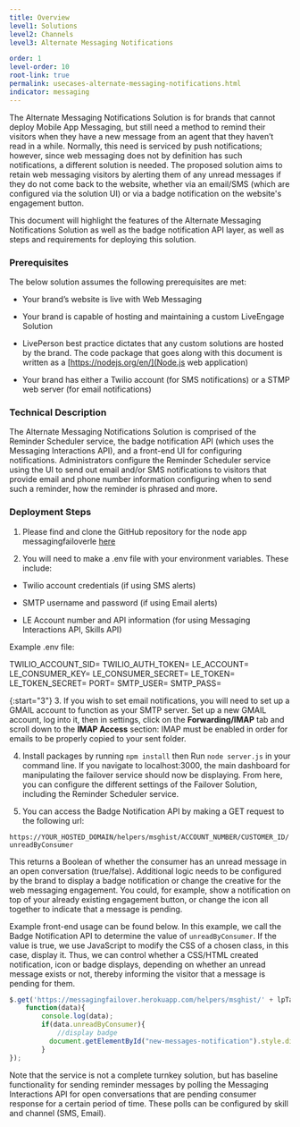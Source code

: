 ```yaml
---
title: Overview
level1: Solutions
level2: Channels
level3: Alternate Messaging Notifications

order: 1
level-order: 10
root-link: true
permalink: usecases-alternate-messaging-notifications.html
indicator: messaging
---
```


The Alternate Messaging Notifications Solution is for brands that cannot deploy Mobile App Messaging, but still need a method to remind their visitors when they have a new message from an agent that they haven’t read in a while. Normally, this need is serviced by push notifications; however, since web messaging does not by definition has such notifications, a different solution is needed. The proposed solution aims to retain web messaging visitors by alerting them of any unread messages if they do not come back to the website, whether via an email/SMS (which are configured via the solution UI) or via a badge notification on the website's engagement button.

This document will highlight the features of the Alternate Messaging Notifications Solution as well as the badge notification API layer, as well as steps and requirements for deploying this solution.

### Prerequisites

The below solution assumes the following prerequisites are met:

* Your brand’s website is live with Web Messaging

* Your brand is capable of hosting and maintaining a custom LiveEngage Solution

* LivePerson best practice dictates that any custom solutions are hosted by the brand. The code package that goes along with this document is written as a [https://nodejs.org/en/](Node.js web application)

* Your brand has either a Twilio account (for SMS notifications) or a STMP web server (for email notifications)

### Technical Description

The Alternate Messaging Notifications Solution is comprised of the Reminder Scheduler service, the badge notification API (which uses the Messaging Interactions API), and a front-end UI for configuring notifications. Administrators configure the Reminder Scheduler service using the UI to send out email and/or SMS notifications to visitors that provide email and phone number information configuring when to send such a reminder, how the reminder is phrased and more.

### Deployment Steps

1. Please find and clone the GitHub repository for the node app messagingfailoverle [here](https://github.com/cjames1224/messagingfailoverle)

2. You will need to make a .env file with your environment variables. These include:

* Twilio account credentials (if using SMS alerts)

* SMTP username and password (if using Email alerts)

* LE Account number and API information (for using Messaging Interactions API, Skills API)

Example .env file:

TWILIO_ACCOUNT_SID=
TWILIO_AUTH_TOKEN=
LE_ACCOUNT=
LE_CONSUMER_KEY=
LE_CONSUMER_SECRET=
LE_TOKEN=
LE_TOKEN_SECRET=
PORT=
SMTP_USER=
SMTP_PASS=

{:start="3"}
3. If you wish to set email notifications, you will need to set up a GMAIL account to function as your SMTP server. Set up a new GMAIL account, log into it, then in settings, click on the **Forwarding/IMAP** tab and scroll down to the **IMAP Access** section: IMAP must be enabled in order for emails to be properly copied to your sent folder.

4. Install packages by running `npm install` then Run `node server.js` in your command line. If you navigate to localhost:3000, the main dashboard for manipulating the failover service should now be displaying. From here, you can configure the different settings of the Failover Solution, including the Reminder Scheduler service.

5. You can access the Badge Notification API by making a GET request to the following url:

`https://YOUR_HOSTED_DOMAIN/helpers/msghist/ACCOUNT_NUMBER/CUSTOMER_ID/unreadByConsumer`

This returns a Boolean of whether the consumer has an unread message in an open conversation (true/false). Additional logic needs to be configured by the brand to display a badge notification or change the creative for the web messaging engagement. You could, for example, show a notification on top of your already existing engagement button, or change the icon all together to indicate that a message is pending.

Example front-end usage can be found below. In this example, we call the Badge Notification API to determine the value of `unreadByConsumer`. If the value is true, we use JavaScript to modify the CSS of a chosen class, in this case, display it. Thus, we can control whether a CSS/HTML created notification, icon or badge displays, depending on whether an unread message exists or not, thereby informing the visitor that a message is pending for them.

```javascript
$.get('https://messagingfailover.herokuapp.com/helpers/msghist/' + lpTag.site + '/' + jwt_decode(token).sub + '/unreadByConsumer',
	function(data){
		console.log(data);
		if(data.unreadByConsumer){
			//display badge
		  document.getElementById("new-messages-notification").style.display="table";
		}
});
```

Note that the service is not a complete turnkey solution,  but has baseline functionality for sending reminder messages by polling the Messaging Interactions API for open conversations that are pending consumer response for a certain period of time. These polls can be configured by skill and channel (SMS, Email).
